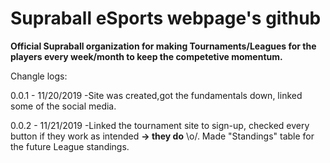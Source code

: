 # Supraball eSports webpage's github
<b>Official Supraball organization for making Tournaments/Leagues for the players every week/month to keep the competetive momentum.</b>


Changle logs:

0.0.1 - 11/20/2019 -Site was created,got the fundamentals down, linked some of the social media.

0.0.2 - 11/21/2019 -Linked the tournament site to sign-up, checked every button if they work as intended <b>-> they do</b> \o/. Made "Standings" table for the future League standings. 
